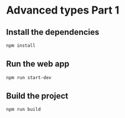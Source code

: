 # Advanced types Part 1

## Install the dependencies

```bash
npm install
```

## Run the web app

```bash
npm run start-dev
```

## Build the project

```bash
npm run build
```
